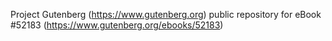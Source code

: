Project Gutenberg (https://www.gutenberg.org) public repository for
eBook #52183 (https://www.gutenberg.org/ebooks/52183)
